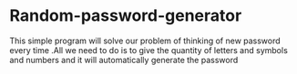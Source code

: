 # Random-password-generator
This simple program will solve our problem of thinking of new password every time .All we need to do is to give the quantity of letters and symbols and numbers and it will automatically generate the password 
